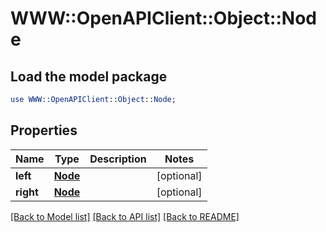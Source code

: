 # WWW::OpenAPIClient::Object::Node

## Load the model package
```perl
use WWW::OpenAPIClient::Object::Node;
```

## Properties
Name | Type | Description | Notes
------------ | ------------- | ------------- | -------------
**left** | [**Node**](Node.md) |  | [optional] 
**right** | [**Node**](Node.md) |  | [optional] 

[[Back to Model list]](../README.md#documentation-for-models) [[Back to API list]](../README.md#documentation-for-api-endpoints) [[Back to README]](../README.md)


